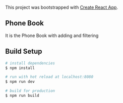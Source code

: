 This project was bootstrapped with [Create React App](https://github.com/facebook/create-react-app).

## Phone Book

It is the Phone Book with adding and filtering 

## Build Setup
``` bash
# install dependencies
$ npm install 

# run with hot reload at localhost:8080
$ npm run dev

# build for production
$ npm run build

```